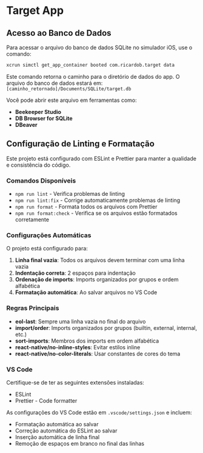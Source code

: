 # Target App

## Acesso ao Banco de Dados

Para acessar o arquivo do banco de dados SQLite no simulador iOS, use o comando:

```bash
xcrun simctl get_app_container booted com.ricardob.target data
```

Este comando retorna o caminho para o diretório de dados do app. O arquivo do banco de dados estará em:
`[caminho_retornado]/Documents/SQLite/target.db`

Você pode abrir este arquivo em ferramentas como:

- **Beekeeper Studio**
- **DB Browser for SQLite**
- **DBeaver**

## Configuração de Linting e Formatação

Este projeto está configurado com ESLint e Prettier para manter a qualidade e consistência do código.

### Comandos Disponíveis

- `npm run lint` - Verifica problemas de linting
- `npm run lint:fix` - Corrige automaticamente problemas de linting
- `npm run format` - Formata todos os arquivos com Prettier
- `npm run format:check` - Verifica se os arquivos estão formatados corretamente

### Configurações Automáticas

O projeto está configurado para:

1. **Linha final vazia**: Todos os arquivos devem terminar com uma linha vazia
2. **Indentação correta**: 2 espaços para indentação
3. **Ordenação de imports**: Imports organizados por grupos e ordem alfabética
4. **Formatação automática**: Ao salvar arquivos no VS Code

### Regras Principais

- **eol-last**: Sempre uma linha vazia no final do arquivo
- **import/order**: Imports organizados por grupos (builtin, external, internal, etc.)
- **sort-imports**: Membros dos imports em ordem alfabética
- **react-native/no-inline-styles**: Evitar estilos inline
- **react-native/no-color-literals**: Usar constantes de cores do tema

### VS Code

Certifique-se de ter as seguintes extensões instaladas:

- ESLint
- Prettier - Code formatter

As configurações do VS Code estão em `.vscode/settings.json` e incluem:

- Formatação automática ao salvar
- Correção automática do ESLint ao salvar
- Inserção automática de linha final
- Remoção de espaços em branco no final das linhas
